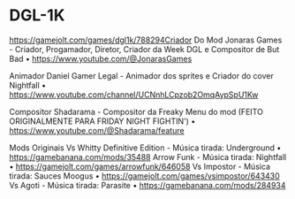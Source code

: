 # DGL-1K

https://gamejolt.com/games/dgl1k/788294Criador Do Mod
Jonaras Games - Criador, Progamador, Diretor, Criador da Week DGL e Compositor de But Bad • https://www.youtube.com/@JonarasGames

Animador
Daniel Gamer Legal - Animador dos sprites e Criador do cover Nightfall • https://www.youtube.com/channel/UCNnhLCpzob2OmqAypSpU1Kw

Compositor
Shadarama - Compositor da Freaky Menu do mod (FEITO ORIGINALMENTE PARA FRIDAY NIGHT FIGHTIN') • https://www.youtube.com/@Shadarama/feature

Mods Originais
Vs Whitty Definitive Edition - Música tirada: Underground • https://gamebanana.com/mods/35488
Arrow Funk - Música tirada: Nightfall • https://gamejolt.com/games/arrowfunk/646058
Vs Impostor - Música tirada: Sauces Moogus • https://gamejolt.com/games/vsimpostor/643430
Vs Agoti - Música tirada: Parasite • https://gamebanana.com/mods/284934
